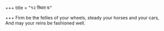 +++
title = "१२ स्थिरा वः"

+++
Firm be the fellies of your wheels, steady your horses and your cars,  
     And may your reins be fashioned well.